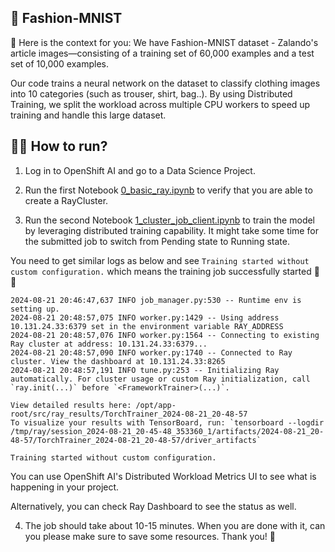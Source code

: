 ## 👗 Fashion-MNIST 

👒 Here is the context for you: We have Fashion-MNIST dataset - Zalando's article images—consisting of a training set of 60,000 examples and a test set of 10,000 examples.

Our code trains a neural network on the dataset to classify clothing images into 10 categories (such as trouser, shirt, bag..). By using Distributed Training, we split the workload across multiple CPU workers to speed up training and handle this large dataset.

## 🏃‍➡️ How to run?

1) Log in to OpenShift AI and go to a Data Science Project. 

2) Run the first Notebook [0_basic_ray.ipynb](./0_basic_ray.ipynb) to verify that you are able to create a RayCluster.

3) Run the second Notebook [1_cluster_job_client.ipynb](./1_cluster_job_client.ipynb) to train the model by leveraging distributed training capability. It might take some time for the submitted job to switch from Pending state to Running state. 

You need to get similar logs as below and see `Training started without custom configuration.` which means the training job successfully started 🎉🙌

```
2024-08-21 20:46:47,637	INFO job_manager.py:530 -- Runtime env is setting up.
2024-08-21 20:48:57,075	INFO worker.py:1429 -- Using address 10.131.24.33:6379 set in the environment variable RAY_ADDRESS
2024-08-21 20:48:57,076	INFO worker.py:1564 -- Connecting to existing Ray cluster at address: 10.131.24.33:6379...
2024-08-21 20:48:57,090	INFO worker.py:1740 -- Connected to Ray cluster. View the dashboard at 10.131.24.33:8265 
2024-08-21 20:48:57,191	INFO tune.py:253 -- Initializing Ray automatically. For cluster usage or custom Ray initialization, call `ray.init(...)` before `<FrameworkTrainer>(...)`.

View detailed results here: /opt/app-root/src/ray_results/TorchTrainer_2024-08-21_20-48-57
To visualize your results with TensorBoard, run: `tensorboard --logdir /tmp/ray/session_2024-08-21_20-45-48_353360_1/artifacts/2024-08-21_20-48-57/TorchTrainer_2024-08-21_20-48-57/driver_artifacts`

Training started without custom configuration.
```

You can use OpenShift AI's Distributed Workload Metrics UI to see what is happening in your project.

Alternatively, you can check Ray Dashboard to see the status as well.

4) The job should take about 10-15 minutes. When you are done with it, can you please make sure to save some resources. Thank you! 🙏